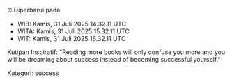 ⏰ Diperbarui pada:
- WIB: Kamis, 31 Juli 2025 14.32.11 UTC
- WITA: Kamis, 31 Juli 2025 15.32.11 UTC
- WIT: Kamis, 31 Juli 2025 16.32.11 UTC

Kutipan Inspiratif:
"Reading more books will only confuse you more and you will be dreaming about success instead of becoming successful yourself."


Kategori: success

